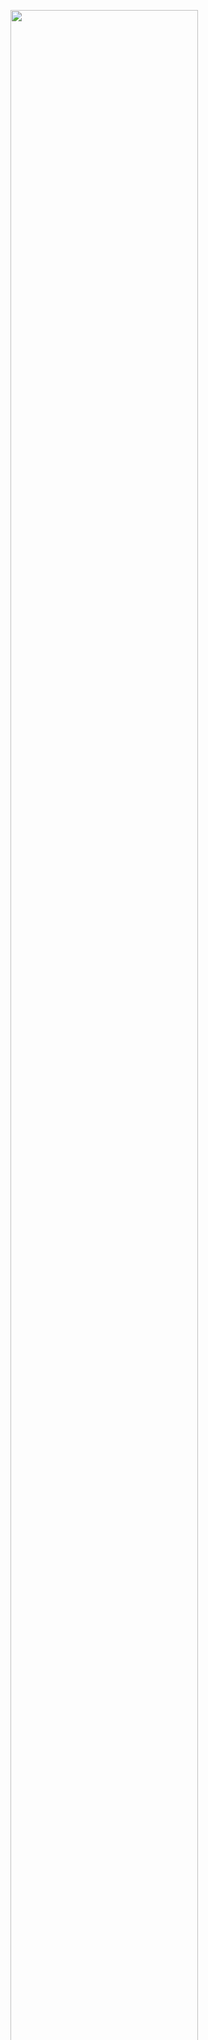 
<div class="float-right" style="width: 300px">
  <div class="overlay-container">
    <div class="overlay-box" style="left: 0%; top: 82%; height: 18%; width: 100%"></div>
    <img src="~/pages/basics/stack/assets/show-interact-edit.png" width="100%">
  </div>
  <div class="overlay-description">
    You are here. Learn about the [stack](xref:Basics.Index).
  </div>
</div>
